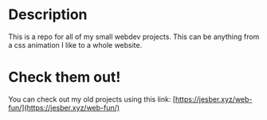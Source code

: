 # Description
This is a repo for all of my small webdev projects. This can be anything from a css animation I like to a whole website.

# Check them out!
You can check out my old projects using this link:
[https://jesber.xyz/web-fun/](https://jesber.xyz/web-fun/)

